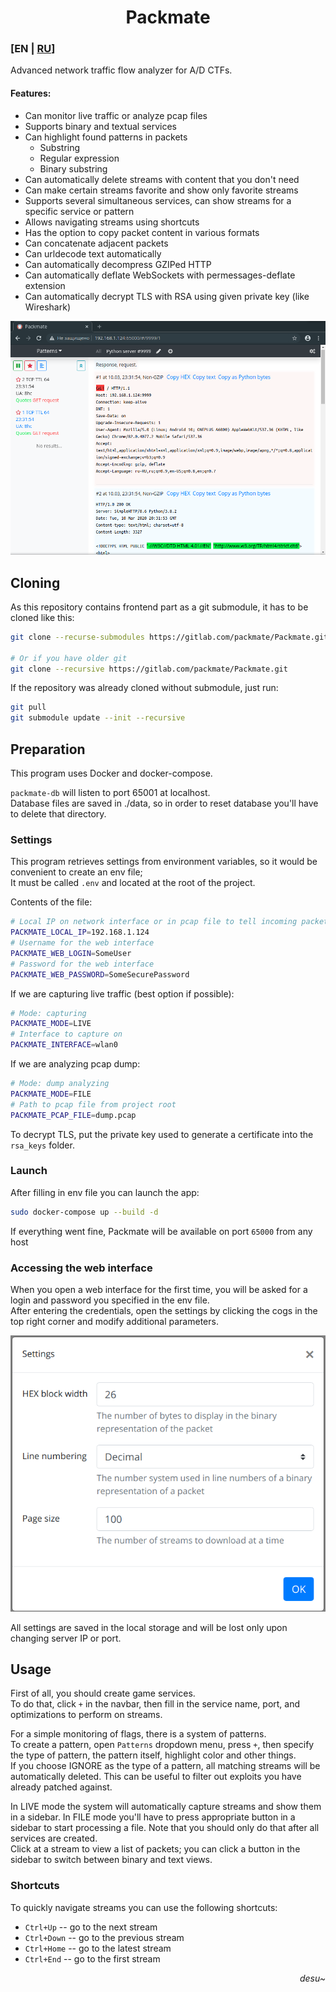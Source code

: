 <div align="center">

# Packmate
</div>

### [EN | [RU](README.md)]
Advanced network traffic flow analyzer for A/D CTFs.

#### Features:
* Can monitor live traffic or analyze pcap files
* Supports binary and textual services
* Can highlight found patterns in packets
  * Substring
  * Regular expression
  * Binary substring
* Can automatically delete streams with content that you don't need
* Can make certain streams favorite and show only favorite streams
* Supports several simultaneous services, can show streams for a specific service or pattern
* Allows navigating streams using shortcuts
* Has the option to copy packet content in various formats
* Can concatenate adjacent packets
* Can urldecode text automatically
* Can automatically decompress GZIPed HTTP
* Can automatically deflate WebSockets with permessages-deflate extension
* Can automatically decrypt TLS with RSA using given private key (like Wireshark)

![Main window](screenshots/Screenshot.png)
## Cloning
As this repository contains frontend part as a git submodule, it has to be cloned like this:
```bash
git clone --recurse-submodules https://gitlab.com/packmate/Packmate.git

# Or if you have older git
git clone --recursive https://gitlab.com/packmate/Packmate.git
```

If the repository was already cloned without submodule, just run:
```bash
git pull
git submodule update --init --recursive
```

## Preparation
This program uses Docker and docker-compose.

`packmate-db` will listen to port 65001 at localhost.  
Database files are saved in ./data, so in order to reset database you'll have to delete that directory.

### Settings
This program retrieves settings from environment variables, 
so it would be convenient to create an env file;  
It must be called `.env` and located at the root of the project.

Contents of the file:
```bash
# Local IP on network interface or in pcap file to tell incoming packets from outgoing
PACKMATE_LOCAL_IP=192.168.1.124
# Username for the web interface
PACKMATE_WEB_LOGIN=SomeUser
# Password for the web interface
PACKMATE_WEB_PASSWORD=SomeSecurePassword
```

If we are capturing live traffic (best option if possible):
```bash
# Mode: capturing
PACKMATE_MODE=LIVE
# Interface to capture on
PACKMATE_INTERFACE=wlan0
```
If we are analyzing pcap dump:
```bash
# Mode: dump analyzing
PACKMATE_MODE=FILE
# Path to pcap file from project root
PACKMATE_PCAP_FILE=dump.pcap
```

To decrypt TLS, put the private key used to generate a certificate into the `rsa_keys` folder.

### Launch
After filling in env file you can launch the app:
```bash
sudo docker-compose up --build -d
```

If everything went fine, Packmate will be available on port `65000` from any host

### Accessing the web interface
When you open a web interface for the first time, you will be asked for a login and password
you specified in the env file.  
After entering the credentials, open the settings by clicking the cogs 
in the top right corner and modify additional parameters.

![Settings](screenshots/Screenshot_Settings.png)

All settings are saved in the local storage and will be 
lost only upon changing server IP or port.

## Usage
First of all, you should create game services.  
To do that, click `+` in the navbar, 
then fill in the service name, port, and optimizations to perform on streams.

For a simple monitoring of flags, there is a system of patterns.  
To create a pattern, open `Patterns` dropdown menu, press `+`, then 
specify the type of pattern, the pattern itself, highlight color and other things.  
If you choose IGNORE as the type of a pattern, all matching streams will be automatically deleted.
This can be useful to filter out exploits you have already patched against.

In LIVE mode the system will automatically capture streams and show them in a sidebar.
In FILE mode you'll have to press appropriate button in a sidebar to start processing a file. 
Note that you should only do that after all services are created.  
Click at a stream to view a list of packets;
you can click a button in the sidebar to switch between binary and text views.

### Shortcuts
To quickly navigate streams you can use the following shortcuts:
* `Ctrl+Up` -- go to the next stream
* `Ctrl+Down` -- go to the previous stream
* `Ctrl+Home` -- go to the latest stream
* `Ctrl+End` -- go to the first stream

<div align="right">

*desu~*
</div>
